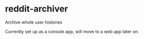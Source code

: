 # reddit-archiver
Archive whole user histories

Currently set up as a console app, will move to a web app later on.

